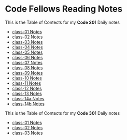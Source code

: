# Code Fellows Reading Notes

This is the Table of Contects for my **Code 201** Daily notes

- [class-01 Notes](https://ashcaz.github.io/reading-notes/201-notes/class-01)
- [class-02 Notes](https://ashcaz.github.io/reading-notes/201-notes/class-02)
- [class-03 Notes](https://ashcaz.github.io/reading-notes/201-notes/class-03)
- [class-04 Notes](https://ashcaz.github.io/reading-notes/201-notes/class-04)
- [class-05 Notes](https://ashcaz.github.io/reading-notes/201-notes/class-05)
- [class-06 Notes](https://ashcaz.github.io/reading-notes/201-notes/class-06)
- [class-07 Notes](https://ashcaz.github.io/reading-notes/201-notes/class-07)
- [class-08 Notes](https://ashcaz.github.io/reading-notes/201-notes/class-08)
- [class-09 Notes](https://ashcaz.github.io/reading-notes/201-notes/class-09)
- [class-10 Notes](https://ashcaz.github.io/reading-notes/201-notes/class-10)
- [class-11 Notes](https://ashcaz.github.io/reading-notes/201-notes/class-11)
- [class-12 Notes](https://ashcaz.github.io/reading-notes/201-notes/class-12)
- [class-13 Notes](https://ashcaz.github.io/reading-notes/201-notes/class-13)
- [class-14a Notes](https://ashcaz.github.io/reading-notes/201-notes/class-14a)
- [class-14b Notes](https://ashcaz.github.io/reading-notes/201-notes/class-14b)

This is the Table of Contects for my **Code 301** Daily notes

- [class-01 Notes](https://ashcaz.github.io/reading-notes/301-notes/class-01)
- [class-02 Notes](https://ashcaz.github.io/reading-notes/301-notes/class-02)
- [class-03 Notes](https://ashcaz.github.io/reading-notes/301-notes/class-03)